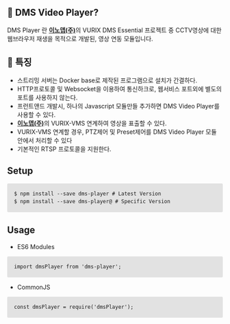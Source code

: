 ## 💬 DMS Video Player?

DMS Player 란 [**이노뎁(주)**](http://www.innodep.com/)의 VURIX DMS Essential 프로젝트 중 CCTV영상에 대한 웹브라우저 재생을 목적으로 개발된, 영상 연동 모듈입니다.

## 💬 특징

- 스트리밍 서버는 Docker base로 제작된 프로그램으로 설치가 간결하다.
- HTTP프로토콜 및 Websocket을 이용하여 통신하크로, 웹서비스 포트외에 별도의 포트를 사용하지 않는다.
- 프런트앤드 개발시, 하나의 Javascript 모듈만들 추가하면 DMS Video Player를 사용할 수 있다.
- [**이노뎁(주)**](http://www.innodep.com/)의 VURIX-VMS 연계하여 영상을 표출할 수 있다.
- VURIX-VMS 연계할 경우, PTZ제어 및 Preset제어를 DMS Video Player 모듈 안에서 처리할 수 있다
- 기본적인 RTSP 프로토콜을 지원한다.

## Setup

<PRE style="padding: 16px;overflow: auto;font-size: 85%;line-height: 1.45;background-color: #e2e2e2;border-radius: 3px;">
$ npm install --save dms-player # Latest Version
$ npm install --save dms-player@<version> # Specific Version
</PRE>

## Usage

- ES6 Modules
<PRE style="padding: 16px;overflow: auto;font-size: 85%;line-height: 1.45;background-color: #e2e2e2;border-radius: 3px;">
import dmsPlayer from 'dms-player';
</PRE>
- CommonJS
<PRE style="padding: 16px;overflow: auto;font-size: 85%;line-height: 1.45;background-color: #e2e2e2;border-radius: 3px;">
const dmsPlayer = require('dmsPlayer');
</PRE>
